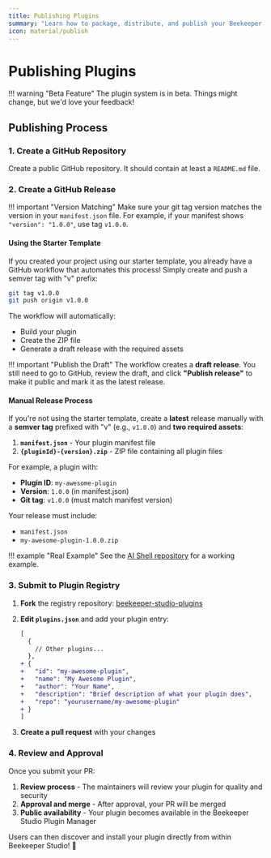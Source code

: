 ```yaml
---
title: Publishing Plugins
summary: "Learn how to package, distribute, and publish your Beekeeper Studio plugins."
icon: material/publish
---
```


# Publishing Plugins

!!! warning "Beta Feature"
    The plugin system is in beta. Things might change, but we'd love your feedback!

## Publishing Process

### 1. Create a GitHub Repository

Create a public GitHub repository. It should contain at least a `README.md` file.

### 2. Create a GitHub Release

!!! important "Version Matching"
    Make sure your git tag version matches the version in your `manifest.json` file. For example, if your manifest shows `"version": "1.0.0"`, use tag `v1.0.0`.

#### Using the Starter Template

If you created your project using our starter template, you already have a GitHub workflow that automates this process! Simply create and push a semver tag with "v" prefix:

```bash
git tag v1.0.0
git push origin v1.0.0
```

The workflow will automatically:
- Build your plugin
- Create the ZIP file
- Generate a draft release with the required assets

!!! important "Publish the Draft"
    The workflow creates a **draft release**. You still need to go to GitHub, review the draft, and click **"Publish release"** to make it public and mark it as the latest release.

#### Manual Release Process

If you're not using the starter template, create a **latest** release manually with a **semver tag** prefixed with "v" (e.g., `v1.0.0`) and **two required assets**:

1. **`manifest.json`** - Your plugin manifest file
2. **`{pluginId}-{version}.zip`** - ZIP file containing all plugin files

For example, a plugin with:
- **Plugin ID**: `my-awesome-plugin`
- **Version**: `1.0.0` (in manifest.json)
- **Git tag**: `v1.0.0` (must match manifest version)

Your release must include:
- `manifest.json`
- `my-awesome-plugin-1.0.0.zip`

!!! example "Real Example"
    See the [AI Shell repository](https://github.com/beekeeper-studio/bks-ai-shell) for a working example.

### 3. Submit to Plugin Registry

1. **Fork** the registry repository: [beekeeper-studio-plugins](https://github.com/beekeeper-studio/beekeeper-studio-plugins)

2. **Edit `plugins.json`** and add your plugin entry:
   ```diff
   [
     {
       // Other plugins...
     },
   + {
   +   "id": "my-awesome-plugin",
   +   "name": "My Awesome Plugin",
   +   "author": "Your Name",
   +   "description": "Brief description of what your plugin does",
   +   "repo": "yourusername/my-awesome-plugin"
   + }
   ]
   ```

3. **Create a pull request** with your changes

### 4. Review and Approval

Once you submit your PR:

1. **Review process** - The maintainers will review your plugin for quality and security
2. **Approval and merge** - After approval, your PR will be merged
3. **Public availability** - Your plugin becomes available in the Beekeeper Studio Plugin Manager

Users can then discover and install your plugin directly from within Beekeeper Studio! 🎉
